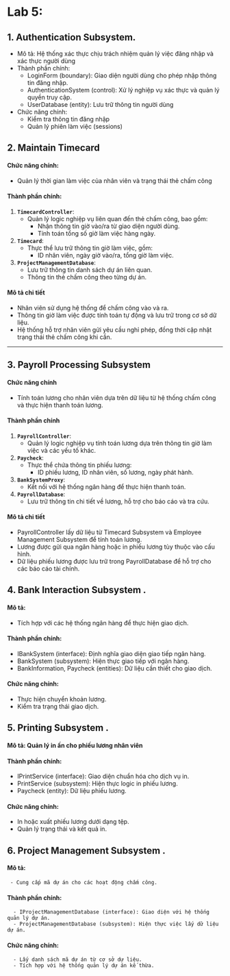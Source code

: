 # Lab 5:
## 1. Authentication Subsystem.
- Mô tả: Hệ thống xác thực chịu trách nhiệm quản lý việc đăng nhập và xác thực người dùng
- Thành phần chính:
    + LoginForm (boundary): Giao diện người dùng cho phép nhập thông tin đăng nhập.
    + AuthenticationSystem (control): Xử lý nghiệp vụ xác thực và quản lý quyền truy cập.
    + UserDatabase (entity): Lưu trữ thông tin người dùng
- Chức năng chính:
    + Kiểm tra thông tin đăng nhập
    + Quản lý phiên làm việc (sessions)
## 2. Maintain Timecard
#### Chức năng chính:
- Quản lý thời gian làm việc của nhân viên và trạng thái thẻ chấm công

#### Thành phần chính:
1. **`TimecardController`**:
   - Quản lý logic nghiệp vụ liên quan đến thẻ chấm công, bao gồm: 
     - Nhận thông tin giờ vào/ra từ giao diện người dùng.
     - Tính toán tổng số giờ làm việc hàng ngày.
2. **`Timecard`**:
   - Thực thể lưu trữ thông tin giờ làm việc, gồm:
     - ID nhân viên, ngày giờ vào/ra, tổng giờ làm việc.
3. **`ProjectManagementDatabase`**:
   - Lưu trữ thông tin danh sách dự án liên quan.
   - Thông tin thẻ chấm công theo từng dự án.

#### Mô tả chi tiết
  - Nhân viên sử dụng hệ thống để chấm công vào và ra.
  - Thông tin giờ làm việc được tính toán tự động và lưu trữ trong cơ sở dữ liệu.
  - Hệ thống hỗ trợ nhân viên gửi yêu cầu nghỉ phép, đồng thời cập nhật trạng thái thẻ chấm công khi cần.

---

## 3. Payroll Processing Subsystem
#### Chức năng chính
  - Tính toán lương cho nhân viên dựa trên dữ liệu từ hệ thống chấm công và thực hiện thanh toán lương.

#### Thành phần chính
1. **`PayrollController`**:
   - Quản lý logic nghiệp vụ tính toán lương dựa trên thông tin giờ làm việc và các yếu tố khác.
2. **`Paycheck`**:
   - Thực thể chứa thông tin phiếu lương:
     - ID phiếu lương, ID nhân viên, số lương, ngày phát hành.
3. **`BankSystemProxy`**:
   - Kết nối với hệ thống ngân hàng để thực hiện thanh toán.
4. **`PayrollDatabase`**:
   - Lưu trữ thông tin chi tiết về lương, hỗ trợ cho báo cáo và tra cứu.

#### Mô tả chi tiết
  - PayrollController lấy dữ liệu từ Timecard Subsystem và Employee Management Subsystem để tính toán lương.
  - Lương được gửi qua ngân hàng hoặc in phiếu lương tùy thuộc vào cấu hình.
  - Dữ liệu phiếu lương được lưu trữ trong PayrollDatabase để hỗ trợ cho các báo cáo tài chính.
## 4. Bank Interaction Subsystem .
####  Mô tả: 
  - Tích hợp với các hệ thống ngân hàng để thực hiện giao dịch.
####  Thành phần chính:
  - IBankSystem (interface): Định nghĩa giao diện giao tiếp ngân hàng.
  - BankSystem (subsystem): Hiện thực giao tiếp với ngân hàng.
  - BankInformation, Paycheck (entities): Dữ liệu cần thiết cho giao dịch.
#### Chức năng chính:
  - Thực hiện chuyển khoản lương.
  - Kiểm tra trạng thái giao dịch.
## 5. Printing Subsystem .
#### Mô tả: Quản lý in ấn cho phiếu lương nhân viên 
####  Thành phần chính:
   - IPrintService (interface): Giao diện chuẩn hóa cho dịch vụ in.
   - PrintService (subsystem): Hiện thực logic in phiếu lương.
   -  Paycheck (entity): Dữ liệu phiếu lương.
#### Chức năng chính:
   - In hoặc xuất phiếu lương dưới dạng tệp.
   - Quản lý trạng thái và kết quả in.
## 6. Project Management Subsystem .
####  Mô tả: 
     - Cung cấp mã dự án cho các hoạt động chấm công.
#### Thành phần chính:
      - IProjectManagementDatabase (interface): Giao diện với hệ thống quản lý dự án.
      - ProjectManagementDatabase (subsystem): Hiện thực việc lấy dữ liệu dự án.
#### Chức năng chính:
      - Lấy danh sách mã dự án từ cơ sở dự liệu.
      - Tích hợp với hệ thống quản lý dự án kế thừa.

